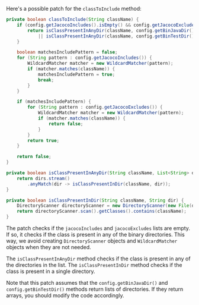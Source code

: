Here's a possible patch for the `classToInclude` method:

```java
private boolean classToInclude(String className) {
    if (config.getJacocoIncludes().isEmpty() && config.getJacocoExcludes().isEmpty()) {
        return isClassPresentInAnyDir(className, config.getBinJavaDir())
            || isClassPresentInAnyDir(className, config.getBinTestDir());
    }

    boolean matchesIncludePattern = false;
    for (String pattern : config.getJacocoIncludes()) {
        WildcardMatcher matcher = new WildcardMatcher(pattern);
        if (matcher.matches(className)) {
            matchesIncludePattern = true;
            break;
        }
    }

    if (matchesIncludePattern) {
        for (String pattern : config.getJacocoExcludes()) {
            WildcardMatcher matcher = new WildcardMatcher(pattern);
            if (matcher.matches(className)) {
                return false;
            }
        }
        return true;
    }

    return false;
}

private boolean isClassPresentInAnyDir(String className, List<String> dirs) {
    return dirs.stream()
        .anyMatch(dir -> isClassPresentInDir(className, dir));
}

private boolean isClassPresentInDir(String className, String dir) {
    DirectoryScanner directoryScanner = new DirectoryScanner(new File(dir), TestListResolver.getWildcard());
    return directoryScanner.scan().getClasses().contains(className);
}
```

The patch checks if the `jacocoIncludes` and `jacocoExcludes` lists are empty. If so, it checks if the class is present in any of the binary directories. This way, we avoid creating `DirectoryScanner` objects and `WildcardMatcher` objects when they are not needed.

The `isClassPresentInAnyDir` method checks if the class is present in any of the directories in the list. The `isClassPresentInDir` method checks if the class is present in a single directory.

Note that this patch assumes that the `config.getBinJavaDir()` and `config.getBinTestDir()` methods return lists of directories. If they return arrays, you should modify the code accordingly.
